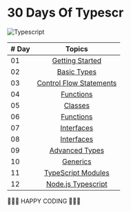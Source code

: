 # 30 Days Of Typescr

![Typescript](https://user-images.githubusercontent.com/85189857/174459576-d676e9a4-e50f-4f00-94fd-999d5b702df0.png)

| # Day |                                              Topics                                              |
| ----- | :----------------------------------------------------------------------------------------------: |
| 01    |                                  [Getting Started](./README.md)                                  |
| 02    |                     [Basic Types](./02_Day_Basic_Type/README.md)                      |
| 03    |    [Control Flow Statements](./03_Day_Booleans_operators_date/03_booleans_operators_date.md)     |
| 04    |                    [Functions](./04_Day_Conditionals/04_day_conditionals.md)                     |
| 05    |                           [Classes](./05_Day_Arrays/05_day_arrays.md)                            |
| 06    |                           [Functions](./06_Day_Loops/06_day_loops.md)                            |
| 07    |                       [Interfaces](./07_Day_Functions/07_day_functions.md)                       |
| 08    |                         [Interfaces](./08_Day_Objects/08_day_objects.md)                         |
| 09    |        [Advanced Types](./09_Day_Higher_order_functions/09_day_higher_order_functions.md)        |
| 10    |                    [Generics](./10_Day_Sets_and_Maps/10_day_Sets_and_Maps.md)                    |
| 11    | [TypeScript Modules](./11_Day_Destructuring_and_spreading/11_day_destructuring_and_spreading.md) |
| 12    |         [Node.js Typescript](./12_Day_Regular_expressions/12_day_regular_expressions.md)         |

🧡🧡🧡 HAPPY CODING 🧡🧡🧡
